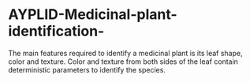 # AYPLID-Medicinal-plant-identification-
The main features required to identify a medicinal plant is its leaf shape, color and texture. Color and texture from both sides of the leaf contain deterministic parameters to identify the species.
